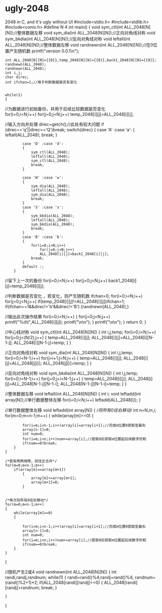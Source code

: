 # ugly-2048
2048 in C, and it's ugly without UI
#include<stdio.h>
#include<stdlib.h>
#include<conio.h>
#define N 4
int main()
{
    void sym_ctl(int ALL_2048[N][N]);//整体数据左移
    void sym_dia(int ALL_2048[N][N]);//正向对角线对称
    void sym_bkdia(int ALL_2048[N][N]);//反向对角线对称
    void leftall(int ALL_2048[N][N]);//整体数据左移
    void randnewn(int ALL_2048[N][N]);//在0位置产生随机数
    printf("version 0.0.1\n");

    int ALL_2048[N][N]={{0}},temp_2048[N][N]={{0}},back1_2048[N][N]={{0}};
    randnewn(ALL_2048);
    randnewn(ALL_2048);
    int i,j;
    char direc;
    int ifchan=1;//用于判断数据是否有变化


    while(1)
    {   
//为数据进行初始备份，并用于后续比较数据是否变化   
        for(i=0;i<N;i++)
            for(j=0;j<N;j++)
                temp_2048[i][j]=ALL_2048[i][j];

//输入方向并处理
        direc=getch();//此处有较大问题
        if (direc=='q'||direc=='Q')break;
        switch(direc)
        {
            case 'A' :case 'a':
            {
                leftall(ALL_2048);
                break;
            }

            case 'D' :case 'd':
            {
                sym_ctl(ALL_2048);
                leftall(ALL_2048);
                sym_ctl(ALL_2048);
                break;
            }

            case 'W' :case 'w':
            {
                sym_dia(ALL_2048);
                leftall(ALL_2048);
                sym_dia(ALL_2048);
                break;
            }
            case 'S' :case 's':
            {
                sym_bkdia(ALL_2048);
                leftall(ALL_2048);
                sym_bkdia(ALL_2048);
                break;
            }
            case 'B' :case 'b':
            {
                for(i=0;i<N;i++)
                    for(j=0;j<N;j++)
                    ALL_2048[i][j]=back1_2048[i][j];
                break;
            }
            default :;
        }
        
//留下上一次的备份
        for(i=0;i<N;i++)
            for(j=0;j<N;j++)
                back1_2048[i][j]=temp_2048[i][j];

//判断数据是否变化 ，若变化，则产生随机数
        ifchan=0;
        for(i=0;i<N;i++)
            for(j=0;j<N;j++)
                if(temp_2048[i][j]!=ALL_2048[i][j])ifchan=1;
        if(ifchan==1&&direc!='b'&&direc!='B')
            {randnewn(ALL_2048);}

//输出此次操作结果
        for(i=0;i<N;i++)
           {
                for(j=0;j<N;j++) printf("%d\t",ALL_2048[i][j]);
                printf("\n\n");
            }
        printf("\n\n");
    }
    return 0;
}

//中心线对称
void sym_ctl(int ALL_2048[N][N])
{
    int i,j,temp;
    for(i=0;i<N;i++)
        for(j=0;j<(N/2);j++)
        {
            temp=ALL_2048[i][j];
            ALL_2048[i][j]=ALL_2048[i][N-1-j];
            ALL_2048[i][N-1-j]=temp;
        }
}

//正向对角线对称
void sym_dia(int ALL_2048[N][N])
{
    int i,j,temp;
    for(i=0;i<N-1;i++)
        for(j=i+1;j<N;j++)
        {
            temp=ALL_2048[i][j];
            ALL_2048[i][j]=ALL_2048[j][i];
            ALL_2048[j][i]=temp;
        }
}

//反向对角线对称
void sym_bkdia(int ALL_2048[N][N])
{
    int i,j,temp;
    for(i=0;i<N-1;i++)
        for(j=0;j+i<N-1;j++)
        {
            temp=ALL_2048[i][j];
            ALL_2048[i][j]=ALL_2048[N-1-j][N-1-i];
            ALL_2048[N-1-j][N-1-i]=temp;
        }
}

//整体数据左移
void leftall(int ALL_2048[N][N])
{
    int i;
    void leftadd(int array[N]);//单行数据整体左移
    for(i=0;i<N;i++)
        leftadd(ALL_2048[i]);
}

//单行数据整体左移
void leftadd(int array[N])
{
    /*将所有0往右移动*/
    int n=N,m,i;
    for(m=0;m<n-1;m++)
    {
        while(array[m]==0)
        {

            for(i=m;i<n-1;i++)array[i]=array[i+1];//完成m位置0提取至最右
            array[n-1]=0;
            int num=0;
            for(i=m;i<n;i++)num+=array[i];//提取0后获取m位置起后续数字的和
            if(num==0)break;
        }
    }

    /*若有两两相等，则往左合并*/
    for(m=0;m<n-1;m++)
        if(array[m]==array[m+1])
            {
                array[m]+=array[m+1];
                array[m+1]=0;
            }


    /*再次将所有0往右移动*/
    for(m=0;m<n-1;m++)
    {
        while(array[m]==0)
        {

            for(i=m;i<n-1;i++)array[i]=array[i+1];//完成m位置0提取至最右
            array[n-1]=0;
            int num=0;
            for(i=m;i<n;i++)num+=array[i];//提取0后获取m位置起后续数字的和
            if(num==0)break;
        }
    }
}

//随机产生2或4
void randnewn(int ALL_2048[N][N])
{
    int randi,randj,randnum;
    while(1)
    {
        randi=rand()%4;randj=rand()%4;
        randnum=(rand()%2+1)*2;
        if(ALL_2048[randi][randj]==0)
        {
            ALL_2048[randi][randj]=randnum;
            break;
        }

    }
}

